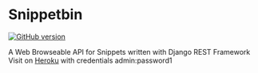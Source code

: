 # Snippetbin

[![GitHub version](https://badge.fury.io/gh/aldwyn%2Fsnippetbin.svg)](https://badge.fury.io/gh/aldwyn%2Fsnippetbin)

  A Web Browseable API for Snippets written with Django REST Framework
  Visit on [Heroku](https://snippetbin.herokuapp.com/) with credentials admin:password1